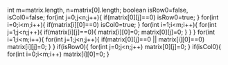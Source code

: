 int m=matrix.length, n=matrix[0].length;
boolean isRow0=false, isCol0=false;
for(int j=0;j<n;j++){
if(matrix[0][j]==0)
isRow0=true;
}
for(int i=0;i<m;i++){
if(matrix[i][0]==0)
isCol0=true;
}
for(int i=1;i<m;i++){
for(int j=1;j<n;j++){
if(matrix[i][j]==0){
matrix[i][0]=0;
matrix[0][j]=0;
}
}
}
for(int i=1;i<m;i++){
for(int j=1;j<n;j++){
if(matrix[0][j]==0 || matrix[i][0]==0)
matrix[i][j]=0;
}
}
if(isRow0){
for(int j=0;j<n;j++)
matrix[0][j]=0;
}
if(isCol0){
for(int i=0;i<m;i++)
matrix[i][0]=0;
}